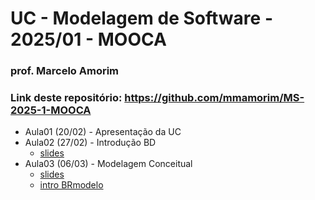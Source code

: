 # UC - Modelagem de Software - 2025/01 - MOOCA

### prof. Marcelo Amorim

### Link deste repositório: https://github.com/mmamorim/MS-2025-1-MOOCA

* Aula01 (20/02) - Apresentação da UC
* Aula02 (27/02) - Introdução BD
  * [slides](./09_intro_bd.pdf)  
* Aula03 (06/03) - Modelagem Conceitual
  * [slides](./Modelagem_conceitual.pdf)
  * [intro BRmodelo](./brmodelo.pdf)